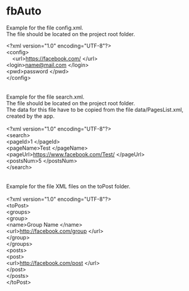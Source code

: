 # fbAuto

Example for the file
config.xml. <br>
The file should be located on the project root folder.

\<?xml version="1.0" encoding="UTF-8"?> <br>
\<config> </br>
&nbsp;&nbsp;&nbsp;&nbsp;\<url>https://facebook.com/ \</url> <br>
	\<login>name@mail.com \</login> <br>
	\<pwd>password \</pwd> <br> \</config>
<br>
<br>
<br>
Example for the file search.xml. <br>
The file should be located on the project root folder. <br>
The data for this file have to be copied from the file data/PagesList.xml, created by the app. <br><br>
\<?xml version="1.0" encoding="UTF-8"?> <br>
\<search> <br>
	\<pageId>1 \</pageId> <br>
	\<pageName>Test \</pageName> <br>
	\<pageUrl>https://www.facebook.com/Test/ \</pageUrl> <br>
	\<postsNum>5 \</postsNum> <br>
\</search>
<br>
<br>
<br>
Example for the file XML files on the toPost folder.
<br>
<br>
\<?xml version="1.0" encoding="UTF-8"?> <br>
\<toPost> <br>
	\<groups> <br>
		\<group> <br>
			\<name>Group Name \</name> <br>
			\<url>http://facebook.com/group \</url> <br>
		\</group> <br>
	\</groups> <br>
	\<posts> <br>
		\<post> <br>
			\<url>http://facebook.com/post \</url> <br>
		\</post> <br>
	\</posts> <br>
\</toPost>
